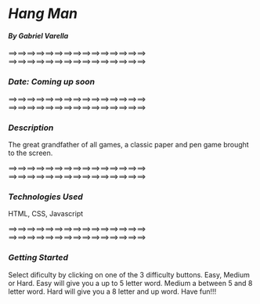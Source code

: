 # *Hang Man*

#### *By Gabriel Varella*

==>==>==>==>==>==>==>==>==>==>==>==>==>==>==>
==>==>==>==>==>==>==>==>==>==>==>==>==>==>==>

### *Date: Coming up soon*

==>==>==>==>==>==>==>==>==>==>==>==>==>==>==>
==>==>==>==>==>==>==>==>==>==>==>==>==>==>==>

### *Description*


The great grandfather of all games, a classic paper and pen game brought to the screen.

==>==>==>==>==>==>==>==>==>==>==>==>==>==>==>
==>==>==>==>==>==>==>==>==>==>==>==>==>==>==>

### *Technologies Used*

HTML, CSS, Javascript

==>==>==>==>==>==>==>==>==>==>==>==>==>==>==>
==>==>==>==>==>==>==>==>==>==>==>==>==>==>==>

### *Getting Started*

Select dificulty by clicking on one of the 3 difficulty buttons. Easy, Medium or Hard. Easy will give you a up to 5 letter word. Medium a between 5 and 8 letter word. Hard will give you a 8 letter and up word. Have fun!!!



